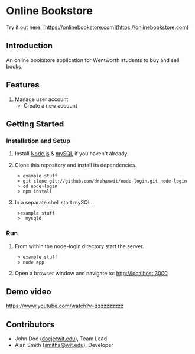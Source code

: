# Online Bookstore

Try it out here: [https://onlinebookstore.com](https://onlinebookstore.com)

## Introduction

An online bookstore application for Wentworth students to buy and sell books.

## Features
1. Manage user account
	* Create a new account
## Getting Started
### Installation and Setup
1. Install [Node.js](https://nodejs.org/) & [mySQL](https://dev.mysql.com/doc/mysql-installation-excerpt/5.7/en/) if you haven't already.
2. Clone this repository and install its dependencies.
		
		> example stuff
		> git clone git://github.com/drphamwit/node-login.git node-login
		> cd node-login
		> npm install
		
3. In a separate shell start mySQL.

		>example stuff
		>  mysqld
### Run
1. From within the node-login directory start the server.

		> example stuff
		> node app
		
2. Open a browser window and navigate to: [http://localhost:3000](http://localhost:3000)

## Demo video

https://www.youtube.com/watch?v=zzzzzzzzzz

## Contributors

* John Doe (doej@wit.edu), Team Lead
* Alan Smith (smitha@wit.edu), Developer

